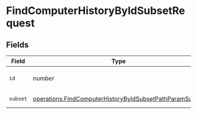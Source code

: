 # FindComputerHistoryByIdSubsetRequest


## Fields

| Field                                                                                                                                     | Type                                                                                                                                      | Required                                                                                                                                  | Description                                                                                                                               |
| ----------------------------------------------------------------------------------------------------------------------------------------- | ----------------------------------------------------------------------------------------------------------------------------------------- | ----------------------------------------------------------------------------------------------------------------------------------------- | ----------------------------------------------------------------------------------------------------------------------------------------- |
| `id`                                                                                                                                      | *number*                                                                                                                                  | :heavy_check_mark:                                                                                                                        | Computer ID to filter by                                                                                                                  |
| `subset`                                                                                                                                  | [operations.FindComputerHistoryByIdSubsetPathParamSubset](../../../sdk/models/operations/findcomputerhistorybyidsubsetpathparamsubset.md) | :heavy_check_mark:                                                                                                                        | Subset to filter by                                                                                                                       |